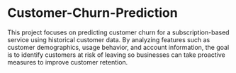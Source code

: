 # Customer-Churn-Prediction
This project focuses on predicting customer churn for a subscription-based service using historical customer data. By analyzing features such as customer demographics, usage behavior, and account information, the goal is to identify customers at risk of leaving so businesses can take proactive measures to improve customer retention.
